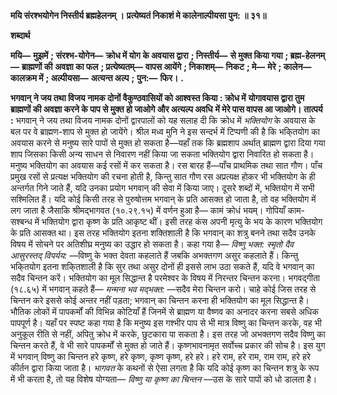 **मयि संरश्भयोगेन निस्तीर्य ब्रह्महेलनम् ।** **प्रत्येष्यतं निकाशं मे कालेनाल्पीयसा पुन: ॥ ३१॥** 

**शब्दार्थ** 

**मयि—** **मुझमें** **; संरश्भ-योगेन—** **क्रोध में योग के अवयास द्वारा** **; निस्तीर्य—** **से मुक्त किया गया** **; ब्रह्म-हेलनम्—** **ब्राह्मणों की** **अवज्ञा का फल** **; प्रत्येष्यतम्—** **वापस आयेंगे** **; निकाशम्—** **निकट** **; मे—** **मेरे** **; कालेन—** **कालक्रम में** **; अल्पीयसा—** **अत्यन्त अल्प** **;** **पुन:—** **फिर।** **.** 

**भगवान् ने जय तथा विजय नामक दोनों वैकुण्ठवासियों को आश्वस्त किया : क्रोध में** **योगावयास द्वारा तुम ब्राह्मणों की अवज्ञा करने के पाप से मुक्त हो जाओगे और अत्यल्प अवधि** **में मेरे पास वापस आ जाओगे।** **तात्पर्य :** भगवान् ने जय तथा विजय नामक दोनों द्वारपालों को यह सलाह दी कि क्रोध में *भक्तियोग* के अवयास के बल पर वे ब्राह्मण-शाप से मुक्त हो जायेंगे। श्रील मध्व मुनि ने इस सन्दर्भ में टिप्पणी की है कि भकि्तयोग का अवयास करने से मनुष्य सारे पापों से मुक्त हो सकता है—यहाँ तक कि ब्रह्मशाप अर्थात् ब्राह्मण द्वारा दिया गया शाप जिसका किसी अन्य साधन से निवारण नहीं किया जा सकता भक्तियोग द्वारा निवारित हो सकता है। मनुष्य भक्तियोग का अवयास कई रसों में कर सकता है। रस बारह हैं—पाँच प्राथमिक तथा सात गौण। पाँच प्रमुख रसों से प्रत्यक्ष भक्तियोग की रचना होती है, किन्तु सात गौण रस अप्रत्यक्ष होकर भी भक्तियोग के ही अन्तर्गत गिने जाते हैं, यदि उनका प्रयोग भगवान् की सेवा में किया जाए। दूसरे शब्दों में, भक्तियोग में सभी सश्मिलित हैं। यदि कोई किसी तरह से पुरुषोत्तम भगवान् के प्रति आसक्त हो जाता है, तो वह भक्तियोग में लग जाता है जैसाकि श्रीमद्भागवत (१०.२९.१५) में वर्णन हुआ है— कामं क्रोधं भयम्। गोपियाँ काम-सश्बन्ध में भक्तियोग द्वारा कृष्ण के प्रति आकृष्ट थीं। इसी तरह कंस अपनी मृत्यु के भय के कारण भक्तियोग के प्रति आसक्त था। इस तरह भक्तियोग इतना शक्तिशाली है कि भगवान् का शत्रु बनने तथा सदैव उनके विषय में सोचने पर अतिशीघ्र मनुष्य का उद्धार हो सकता है। कहा गया है— *विष्णु भक्त: स्मृतो दैव आसुरस्तद् विपर्यय:* —विष्णु के भक्त देवता कहलाते हैं जबकि अभक्तगण असुर कहलाते हैं। किन्तु भकि्तयोग इतना शकि्तशाली है कि सुर तथा असुर दोनों ही इससे लाभ उठा सकते हैं, यदि वे भगवान् का सदैव चिन्तन करें। भक्तियोग का मूल सिद्धान्त है परमेश्वर के विषय में निरन्तर चिन्तन करना। भगवद्गीता (१८.६५) में भगवान् कहते हैं— *मन्मना भव* *मद्भक्त:* —सदैव मेरा चिन्तन करो। चाहे कोई जिस तरह से चिन्तन करे इससे कोई अन्तर नहीं पड़ता; भगवान् का चिन्तन करना ही भक्तियोग का मूल सिद्धान्त है। भौतिक लोकों में पापकर्मों की विभिन्न कोटियाँ हैं जिनमें से ब्राह्मण या वैष्णव का अनादर करना सबसे अधिक पापपूर्ण है। यहाँ पर स्पष्ट कहा गया है कि मनुष्य इस गश्भीर पाप से भी मात्र विष्णु का चिन्तन करके, वह भी अनुकूल रीति से नहीं, अपितु क्रोध में करके, छुटकारा पा सकता है। इस तरह जो अभक्तगण सदैव विष्णु का चिन्तन करते हैं, वे भी सारे पापकर्मों से मुक्त हो जाते हैं। कृष्णभावनामृत सर्वोच्च प्रकार की सोच है। इस युग में भगवान् विष्णु का चिन्तन हरे कृष्ण, हरे कृष्ण, कृष्ण कृष्ण, हरे हरे। हरे राम, हरे राम, राम राम, हरे हरे कीर्तन द्वारा किया जाता है। *भागवत* के कथनों से ऐसा लगता है कि यदि कोई कृष्ण का चिन्तन शत्रु के रूप में भी करता है, तो यह विशेष योग्यता— *विष्णु या कृष्ण का चिन्तन* —उस के सारे पापों को धो डालता है।  